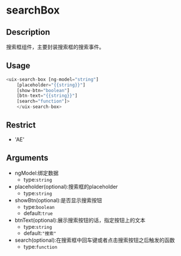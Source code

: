 # searchBox
## Description
搜索框组件，主要封装搜索框的搜索事件。

## Usage

``` javascript
<uix-search-box [ng-model="string"]
    [placeholder="{{string}}"]
    [show-btn="boolean"]
    [btn-text="{{string}}"]
    [search="function"]>
    </uix-search-box>
```
## Restrict
- 'AE'

## Arguments

- ngModel:绑定数据
    - type:`string`
- placeholder(optional):搜索框的placeholder
    - type:`string`
- showBtn(optional):是否显示搜索按钮
    - type:`boolean`
    - default:`true`
- btnText(optional):展示搜索按钮的话，指定按钮上的文本
    - type:`string`
    - default:`"搜索"`
- search(optional):在搜索框中回车键或者点击搜索按钮之后触发的函数
    - type:`function`